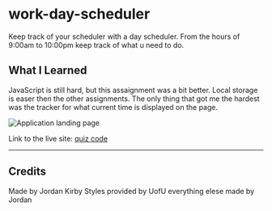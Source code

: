 # work-day-scheduler

Keep track of your scheduler with a day scheduler. From the hours of 9:00am to 10:00pm keep track of what u need to do.

## What I Learned
JavaScript is still hard, but this assaignment was a bit better. Local storage is easer then the other assignments. The only thing that got me the hardest was the tracker for what current time is displayed on the page.

![Application landing page](https://feizhi255.github.io/work-day-scheduler/image/workscheduler.png)

Link to the live site: [quiz code](https://feizhi255.github.io/work-day-scheduler/)

------
## Credits

Made by Jordan Kirby
Styles provided by UofU everything elese made by Jordan